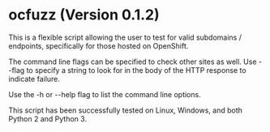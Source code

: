 # ocfuzz (Version 0.1.2)
This is a flexible script allowing the user to test for valid subdomains / endpoints, specifically for those hosted on OpenShift.

The command line flags can be specified to check other sites as well. Use --flag to specify a string to look for in the body of the HTTP response to indicate failure.

Use the -h or --help flag to list the command line options.

This script has been successfully tested on Linux, Windows, and both Python 2 and Python 3.
